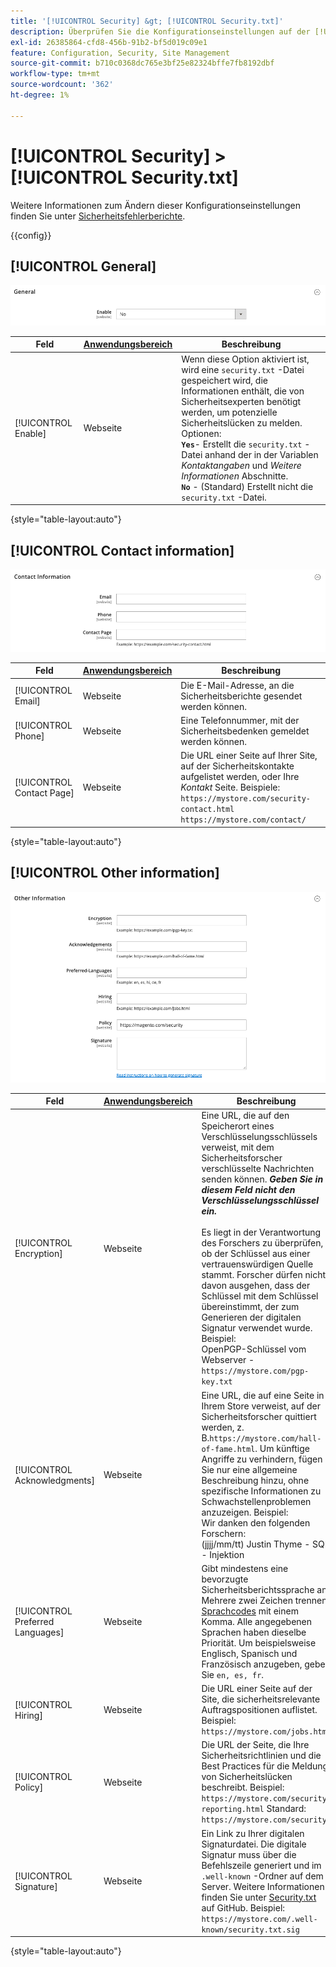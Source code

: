 ```yaml
---
title: '[!UICONTROL Security] &gt; [!UICONTROL Security.txt]'
description: Überprüfen Sie die Konfigurationseinstellungen auf der [!UICONTROL Security] &gt; [!UICONTROL Security.txt] Seite des Commerce-Administrators.
exl-id: 26385864-cfd8-456b-91b2-bf5d019c09e1
feature: Configuration, Security, Site Management
source-git-commit: b710c0368dc765e3bf25e82324bffe7fb8192dbf
workflow-type: tm+mt
source-wordcount: '362'
ht-degree: 1%

---
```


# [!UICONTROL Security] > [!UICONTROL Security.txt]

Weitere Informationen zum Ändern dieser Konfigurationseinstellungen finden Sie unter [Sicherheitsfehlerberichte](../../systems/security-issue-reporting.md).

{{config}}

## [!UICONTROL General]

![Allgemein](./assets/txt-general.png)<!-- zoom -->

| Feld | [Anwendungsbereich](../../getting-started/websites-stores-views.md#scope-settings) | Beschreibung |
|--- |--- |--- |
| [!UICONTROL Enable] | Webseite | Wenn diese Option aktiviert ist, wird eine `security.txt` -Datei gespeichert wird, die Informationen enthält, die von Sicherheitsexperten benötigt werden, um potenzielle Sicherheitslücken zu melden. Optionen:<br />**`Yes`**- Erstellt die `security.txt` -Datei anhand der in der Variablen _Kontaktangaben_ und _Weitere Informationen_ Abschnitte.<br />**`No`** - (Standard) Erstellt nicht die `security.txt` -Datei. |

{style="table-layout:auto"}

## [!UICONTROL Contact information]

![Kontaktangaben](./assets/txt-contact-info.png)<!-- zoom -->

| Feld | [Anwendungsbereich](../../getting-started/websites-stores-views.md#scope-settings) | Beschreibung |
|--- |--- |--- |
| [!UICONTROL Email] | Webseite | Die E-Mail-Adresse, an die Sicherheitsberichte gesendet werden können. |
| [!UICONTROL Phone] | Webseite | Eine Telefonnummer, mit der Sicherheitsbedenken gemeldet werden können. |
| [!UICONTROL Contact Page] | Webseite | Die URL einer Seite auf Ihrer Site, auf der Sicherheitskontakte aufgelistet werden, oder Ihre _Kontakt_ Seite. Beispiele: <br/>`https://mystore.com/security-contact.html`<br/>`https://mystore.com/contact/` |

{style="table-layout:auto"}

## [!UICONTROL Other information]

![Weitere Informationen](./assets/txt-other-info.png)<!-- zoom -->

| Feld | [Anwendungsbereich](../../getting-started/websites-stores-views.md#scope-settings) | Beschreibung |
|--- |--- |--- |
| [!UICONTROL Encryption] | Webseite | Eine URL, die auf den Speicherort eines Verschlüsselungsschlüssels verweist, mit dem Sicherheitsforscher verschlüsselte Nachrichten senden können. _**Geben Sie in diesem Feld nicht den Verschlüsselungsschlüssel ein.**_ <br/><br/>Es liegt in der Verantwortung des Forschers zu überprüfen, ob der Schlüssel aus einer vertrauenswürdigen Quelle stammt. Forscher dürfen nicht davon ausgehen, dass der Schlüssel mit dem Schlüssel übereinstimmt, der zum Generieren der digitalen Signatur verwendet wurde. Beispiel:<br />OpenPGP-Schlüssel vom Webserver - `https://mystore.com/pgp-key.txt` |
| [!UICONTROL Acknowledgments] | Webseite | Eine URL, die auf eine Seite in Ihrem Store verweist, auf der Sicherheitsforscher quittiert werden, z. B.`https://mystore.com/hall-of-fame.html`. Um künftige Angriffe zu verhindern, fügen Sie nur eine allgemeine Beschreibung hinzu, ohne spezifische Informationen zu Schwachstellenproblemen anzuzeigen. Beispiel:<br />Wir danken den folgenden Forschern:<br />(jjjj/mm/tt) Justin Thyme - SQL - Injektion |
| [!UICONTROL Preferred Languages] | Webseite | Gibt mindestens eine bevorzugte Sicherheitsberichtssprache an. Mehrere zwei Zeichen trennen [Sprachcodes](https://en.wikipedia.org/wiki/List_of_ISO_639-1_codes) mit einem Komma. Alle angegebenen Sprachen haben dieselbe Priorität. Um beispielsweise Englisch, Spanisch und Französisch anzugeben, geben Sie `en, es, fr`. |
| [!UICONTROL Hiring] | Webseite | Die URL einer Seite auf der Site, die sicherheitsrelevante Auftragspositionen auflistet. Beispiel: `https://mystore.com/jobs.html` |
| [!UICONTROL Policy] | Webseite | Die URL der Seite, die Ihre Sicherheitsrichtlinien und die Best Practices für die Meldung von Sicherheitslücken beschreibt. Beispiel: `https://mystore.com/security-reporting.html` Standard: `https://mystore.com/security` |
| [!UICONTROL Signature] | Webseite | Ein Link zu Ihrer digitalen Signaturdatei. Die digitale Signatur muss über die Befehlszeile generiert und im `.well-known` -Ordner auf dem Server. Weitere Informationen finden Sie unter [Security.txt](https://github.com/magento/security-package/blob/1.0-develop/Securitytxt/README.md) auf GitHub. Beispiel: `https://mystore.com/.well-known/security.txt.sig` |

{style="table-layout:auto"}

